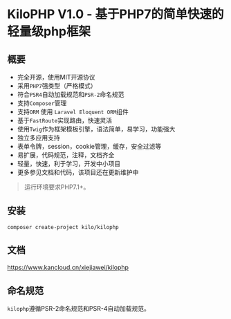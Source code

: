 KiloPHP V1.0 - 基于PHP7的简单快速的轻量级php框架
===============
## 概要
* 完全开源，使用MIT开源协议
* 采用`PHP7`强类型（严格模式）
* 符合`PSR4`自动加载规范和`PSR-2`命名规范
* 支持`Composer`管理
* 支持`ORM` 使用 `Laravel Eloquent ORM`组件
* 基于`FastRoute`实现路由，快速灵活
* 使用`Twig`作为框架模板引擎，语法简单，易学习，功能强大
* 独立多应用支持
* 表单令牌，session，cookie管理，缓存，安全过滤等
* 易扩展，代码规范，注释，文档齐全
* 轻量，快速，利于学习，开发中小项目
* 更多参见文档和代码，该项目还在更新维护中

> 运行环境要求PHP7.1+。

## 安装

~~~
composer create-project kilo/kilophp
~~~

## 文档

https://www.kancloud.cn/xiejiawei/kilophp

## 命名规范

`kilophp`遵循PSR-2命名规范和PSR-4自动加载规范。
